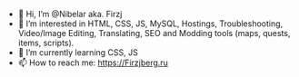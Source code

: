 - 👋 Hi, I’m @Nibelar aka. Firzj
- 👀 I’m interested in HTML, CSS, JS, MySQL, Hostings, Troubleshooting, Video/Image Editing, Translating, SEO and Modding tools (maps, quests, items, scripts).
- 🌱 I’m currently learning CSS, JS
- 📫 How to reach me: https://Firzjberg.ru

<!---
Nibelar/Nibelar is a ✨ special ✨ repository because its `README.md` (this file) appears on your GitHub profile.
You can click the Preview link to take a look at your changes.
--->
